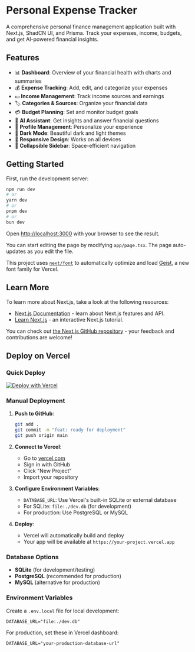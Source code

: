 # Personal Expense Tracker

A comprehensive personal finance management application built with Next.js, ShadCN UI, and Prisma. Track your expenses, income, budgets, and get AI-powered financial insights.

## Features

- 📊 **Dashboard**: Overview of your financial health with charts and summaries
- 💰 **Expense Tracking**: Add, edit, and categorize your expenses
- 💵 **Income Management**: Track income sources and earnings
- 🏷️ **Categories & Sources**: Organize your financial data
- 💳 **Budget Planning**: Set and monitor budget goals
- 🤖 **AI Assistant**: Get insights and answer financial questions
- 👤 **Profile Management**: Personalize your experience
- 🌙 **Dark Mode**: Beautiful dark and light themes
- 📱 **Responsive Design**: Works on all devices
- 🔄 **Collapsible Sidebar**: Space-efficient navigation

## Getting Started

First, run the development server:

```bash
npm run dev
# or
yarn dev
# or
pnpm dev
# or
bun dev
```

Open [http://localhost:3000](http://localhost:3000) with your browser to see the result.

You can start editing the page by modifying `app/page.tsx`. The page auto-updates as you edit the file.

This project uses [`next/font`](https://nextjs.org/docs/app/building-your-application/optimizing/fonts) to automatically optimize and load [Geist](https://vercel.com/font), a new font family for Vercel.

## Learn More

To learn more about Next.js, take a look at the following resources:

- [Next.js Documentation](https://nextjs.org/docs) - learn about Next.js features and API.
- [Learn Next.js](https://nextjs.org/learn) - an interactive Next.js tutorial.

You can check out [the Next.js GitHub repository](https://github.com/vercel/next.js) - your feedback and contributions are welcome!

## Deploy on Vercel

### Quick Deploy

[![Deploy with Vercel](https://vercel.com/button)](https://vercel.com/new/clone?repository-url=https://github.com/yourusername/personal-expense-tracker)

### Manual Deployment

1. **Push to GitHub**:

   ```bash
   git add .
   git commit -m "feat: ready for deployment"
   git push origin main
   ```

2. **Connect to Vercel**:

   - Go to [vercel.com](https://vercel.com)
   - Sign in with GitHub
   - Click "New Project"
   - Import your repository

3. **Configure Environment Variables**:

   - `DATABASE_URL`: Use Vercel's built-in SQLite or external database
   - For SQLite: `file:./dev.db` (for development)
   - For production: Use PostgreSQL or MySQL

4. **Deploy**:
   - Vercel will automatically build and deploy
   - Your app will be available at `https://your-project.vercel.app`

### Database Options

- **SQLite** (for development/testing)
- **PostgreSQL** (recommended for production)
- **MySQL** (alternative for production)

### Environment Variables

Create a `.env.local` file for local development:

```env
DATABASE_URL="file:./dev.db"
```

For production, set these in Vercel dashboard:

```env
DATABASE_URL="your-production-database-url"
```
